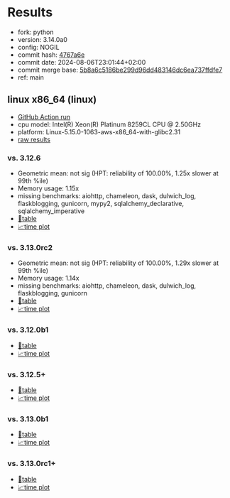 # Results

- fork: python
- version: 3.14.0a0
- config: NOGIL
- commit hash: [4767a6e](https://github.com/python/cpython/commit/4767a6e)
- commit date: 2024-08-06T23:01:44+02:00
- commit merge base: [5b8a6c5186be299d96dd483146dc6ea737ffdfe7](https://github.com/python/cpython/commit/5b8a6c5186be299d96dd483146dc6ea737ffdfe7)
- ref: main

## linux x86_64 (linux)

- [GitHub Action run](https://github.com/facebookexperimental/free-threading-benchmarking/actions/runs/10275023448)
- cpu model: Intel(R) Xeon(R) Platinum 8259CL CPU @ 2.50GHz
- platform: Linux-5.15.0-1063-aws-x86_64-with-glibc2.31
- [raw results](bm-20240806-linux-x86_64-python-main-3.14.0a0-4767a6e.json)

### vs. 3.12.6

- Geometric mean: not sig (HPT: reliability of 100.00%, 1.25x slower at 99th %ile)
- Memory usage: 1.15x
- missing benchmarks: aiohttp, chameleon, dask, dulwich_log, flaskblogging, gunicorn, mypy2, sqlalchemy_declarative, sqlalchemy_imperative
- [📄table](bm-20240806-linux-x86_64-python-main-3.14.0a0-4767a6e-vs-3.12.6.md)
- [📈time plot](bm-20240806-linux-x86_64-python-main-3.14.0a0-4767a6e-vs-3.12.6.svg)

### vs. 3.13.0rc2

- Geometric mean: not sig (HPT: reliability of 100.00%, 1.29x slower at 99th %ile)
- Memory usage: 1.14x
- missing benchmarks: aiohttp, chameleon, dask, dulwich_log, flaskblogging, gunicorn
- [📄table](bm-20240806-linux-x86_64-python-main-3.14.0a0-4767a6e-vs-3.13.0rc2.md)
- [📈time plot](bm-20240806-linux-x86_64-python-main-3.14.0a0-4767a6e-vs-3.13.0rc2.svg)

### vs. 3.12.0b1

- [📄table](bm-20240806-linux-x86_64-python-main-3.14.0a0-4767a6e-vs-3.12.0b1.md)
- [📈time plot](bm-20240806-linux-x86_64-python-main-3.14.0a0-4767a6e-vs-3.12.0b1.svg)

### vs. 3.12.5+

- [📄table](bm-20240806-linux-x86_64-python-main-3.14.0a0-4767a6e-vs-3.12.5%2B.md)
- [📈time plot](bm-20240806-linux-x86_64-python-main-3.14.0a0-4767a6e-vs-3.12.5%2B.svg)

### vs. 3.13.0b1

- [📄table](bm-20240806-linux-x86_64-python-main-3.14.0a0-4767a6e-vs-3.13.0b1.md)
- [📈time plot](bm-20240806-linux-x86_64-python-main-3.14.0a0-4767a6e-vs-3.13.0b1.svg)

### vs. 3.13.0rc1+

- [📄table](bm-20240806-linux-x86_64-python-main-3.14.0a0-4767a6e-vs-3.13.0rc1%2B.md)
- [📈time plot](bm-20240806-linux-x86_64-python-main-3.14.0a0-4767a6e-vs-3.13.0rc1%2B.svg)

